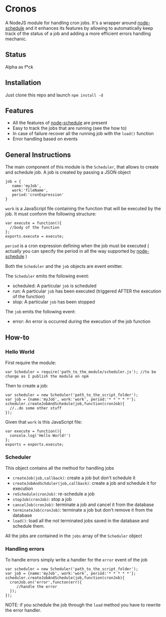 Cronos
======
A NodeJS module for handling cron jobs.
It's a wrapper around [node-schedule](https://github.com/mattpat/node-schedule) and it enhances its features by allowing
to automatically keep track of the status of a job and adding a more efficient errors handling mechanic.

Status
------
Alpha as f*ck

Installation
------------
Just clone this repo and launch
   `npm install -d`

Features
-------
* All the features of [node-schedule](https://github.com/mattpat/node-schedule) are present
* Easy to track the jobs that are running (see the how to)
* In case of failure recover all the running job with the `load()` function
* Error handling based on events

General Instructions
--------------------
The main component of this module is the `Scheduler`, that allows to create and schedule job.
A job is created by passing a JSON object 

    job = {
       name:'myJob',
       work:'fileName',
       period:'cronExpression'
    }

`work` is a JavaScript file containing the function that will be executed by the job. It must conform the following structure:

    var execute = function(){
      //body of the function
    };
    exports.execute = execute;

`period` is a cron expression defining when the job must be executed ( actually you can specify the period in all the way
supported by [node-schedule](https://github.com/mattpat/node-schedule) )

Both the `Scheduler` and the `job` objects are event emitter.

The `Scheduler` emits the following event:
* scheduled: A particular `job` is scheduled
* run: A particular `job` has been executed (triggered AFTER the execution of the function)
* stop: A particular `job` has been stopped

The `job` emits the following event:
* error: An error is occurred during the execution of the job function


How-to
-------

### Hello World

First require the module:

    var Scheduler = require('path_to_the_module/scheduler.js'); //to be change as I publish the module on npm
    
Then to create a job:
    
    var scheduler = new Scheduler('path_to_the_script_folder');
    var job = {name:'myJob', work:'work', period:'* * * * *'};
    scheduler.createJobAndSchedule(job,function(cronJob){
      //..do some other stuff
    });
    
Given that `work` is this JavaScript file:

    var execute = function(){
      console.log('Hello World!')
    };
    exports = exports.execute;
    
### Scheduler

This object contains all the method for handling jobs

* `createJob(job,callback)`: create a job but don't schedule it
* `createJobAndSchduler(job,callback)`: create a job and schedule it for execution
* `reSchedule(cronJob)`: re-schedule a job
* `stopJob(cronJob)`: stop a job
* `cancelJob(cronJob)`: terminate a job and cancel it from the database
* `terminateJob(cronJob)`: terminate a job but don't remove it from the database
* `load()`: load all the not terminated jobs saved in the database and schedule them.

All the jobs are contained in the `jobs` array of the `Scheduler` object

### Handling errors

To handle errors simply write a handler for the `error` event of the job

    var scheduler = new Scheduler('path_to_the_script_folder');
    var job = {name:'myJob', work:'work', period:'* * * * *'};
    scheduler.createJobAndSchedule(job,function(cronJob){
      cronJob.on('error',functon(err){
         //handle the error
      });
    });

NOTE: if you schedule the job through the `load` method you have to rewrite the error handler.
    



